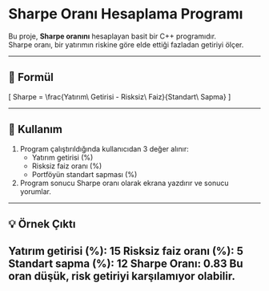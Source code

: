 # Sharpe Oranı Hesaplama Programı

Bu proje, **Sharpe oranını** hesaplayan basit bir C++ programıdır.  
Sharpe oranı, bir yatırımın riskine göre elde ettiği fazladan getiriyi ölçer.

---

## 📘 Formül
\[
Sharpe = \frac{Yatırım\ Getirisi - Risksiz\ Faiz}{Standart\ Sapma}
\]

---

## 🧩 Kullanım
1. Program çalıştırıldığında kullanıcıdan 3 değer alınır:
   - Yatırım getirisi (%)
   - Risksiz faiz oranı (%)
   - Portföyün standart sapması (%)
2. Program sonucu Sharpe oranı olarak ekrana yazdırır ve sonucu yorumlar.
---

## 💡 Örnek Çıktı

Yatırım getirisi (%): 15
Risksiz faiz oranı (%): 5
Standart sapma (%): 12
Sharpe Oranı: 0.83
Bu oran düşük, risk getiriyi karşılamıyor olabilir.
---
